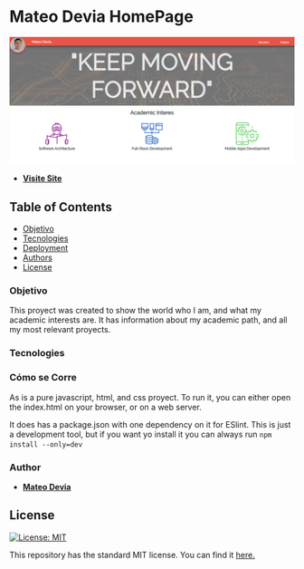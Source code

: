 # Mateo Devia HomePage
![](media/SSpagina.png)
* [__Visite Site__](https://mateodevia.github.io/homePage/)

## Table of Contents

- [Objetivo](#Objetivo)
- [Tecnologies](#Tecnologies)
- [Deployment](#Deployment)
- [Authors](#Authors)
- [License](#License)

### Objetivo

This proyect was created to show the world who I am, and what my academic interests are. It has information about my academic path, and all my most relevant proyects.

### Tecnologies

### Cómo se Corre
As is a pure javascript, html, and css proyect. To run it, you can either open the index.html on your browser, or on a web server.

It does has a package.json with one dependency on it for ESlint. This is just a development tool, but if you want yo install it you can always run `npm install --only=dev`

### Author


* [__Mateo Devia__](https://github.com/mateodevia)

## License
[![License: MIT](https://img.shields.io/badge/License-MIT-yellow.svg)](https://opensource.org/licenses/MIT)

This repository has the standard MIT license. You can find it [here.](https://github.com/mateodevia/homePage/blob/master/LICENSE)
